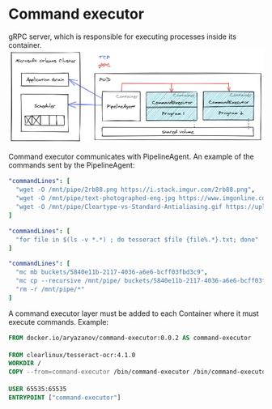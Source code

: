 # Command executor
gRPC server, which is responsible for executing processes inside its container. 
![diagram](diagrams/diagram.png)

Command executor communicates with PipelineAgent. An example of the commands sent by the PipelineAgent:
```yaml
"commandLines": [
  "wget -O /mnt/pipe/2rb88.png https://i.stack.imgur.com/2rb88.png",
  "wget -O /mnt/pipe/text-photographed-eng.jpg https://www.imgonline.com.ua/examples/text-photographed-eng.jpg",
  "wget -O /mnt/pipe/Cleartype-vs-Standard-Antialiasing.gif https://upload.wikimedia.org/wikipedia/commons/b/b8/Cleartype-vs-Standard-Antialiasing.gif"
]
```

```yaml
"commandLines": [
  "for file in $(ls -v *.*) ; do tesseract $file {file%.*}.txt; done"
]
```

```yaml
"commandLines": [
  "mc mb buckets/5840e11b-2117-4036-a6e6-bcff03fbd3c9",
  "mc cp --recursive /mnt/pipe/ buckets/5840e11b-2117-4036-a6e6-bcff03fbd3c9",
  "rm -r /mnt/pipe/*"
]
```

A command executor layer must be added to each Container where it must execute commands. Example:
```Dockerfile
FROM docker.io/aryazanov/command-executor:0.0.2 AS command-executor

FROM clearlinux/tesseract-ocr:4.1.0
WORKDIR /
COPY --from=command-executor /bin/command-executor /bin/command-executor

USER 65535:65535
ENTRYPOINT ["command-executor"]
```

